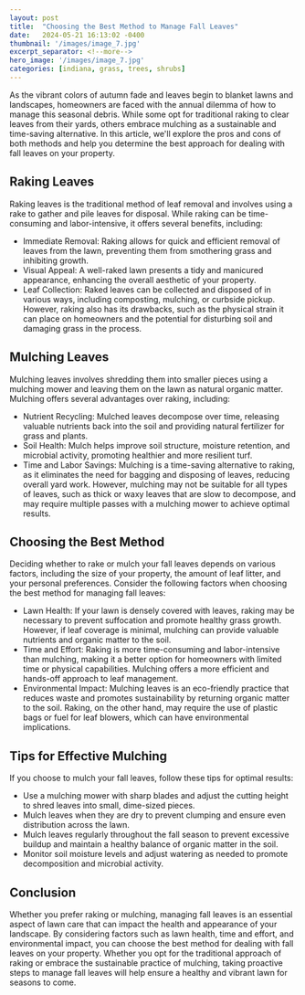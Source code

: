 ```yaml
---
layout: post
title:  "Choosing the Best Method to Manage Fall Leaves"
date:   2024-05-21 16:13:02 -0400
thumbnail: '/images/image_7.jpg'
excerpt_separator: <!--more-->
hero_image: '/images/image_7.jpg'
categories: [indiana, grass, trees, shrubs]
---
```

As the vibrant colors of autumn fade and leaves begin to blanket lawns and landscapes, homeowners are faced with the annual dilemma of how to manage this seasonal debris. <!--more-->While some opt for traditional raking to clear leaves from their yards, others embrace mulching as a sustainable and time-saving alternative. In this article, we'll explore the pros and cons of both methods and help you determine the best approach for dealing with fall leaves on your property.

## Raking Leaves
Raking leaves is the traditional method of leaf removal and involves using a rake to gather and pile leaves for disposal. While raking can be time-consuming and labor-intensive, it offers several benefits, including:
* Immediate Removal: Raking allows for quick and efficient removal of leaves from the lawn, preventing them from smothering grass and inhibiting growth.
* Visual Appeal: A well-raked lawn presents a tidy and manicured appearance, enhancing the overall aesthetic of your property.
* Leaf Collection: Raked leaves can be collected and disposed of in various ways, including composting, mulching, or curbside pickup.
However, raking also has its drawbacks, such as the physical strain it can place on homeowners and the potential for disturbing soil and damaging grass in the process.

## Mulching Leaves
Mulching leaves involves shredding them into smaller pieces using a mulching mower and leaving them on the lawn as natural organic matter. Mulching offers several advantages over raking, including:
* Nutrient Recycling: Mulched leaves decompose over time, releasing valuable nutrients back into the soil and providing natural fertilizer for grass and plants.
* Soil Health: Mulch helps improve soil structure, moisture retention, and microbial activity, promoting healthier and more resilient turf.
* Time and Labor Savings: Mulching is a time-saving alternative to raking, as it eliminates the need for bagging and disposing of leaves, reducing overall yard work.
However, mulching may not be suitable for all types of leaves, such as thick or waxy leaves that are slow to decompose, and may require multiple passes with a mulching mower to achieve optimal results.

## Choosing the Best Method
Deciding whether to rake or mulch your fall leaves depends on various factors, including the size of your property, the amount of leaf litter, and your personal preferences. Consider the following factors when choosing the best method for managing fall leaves:
* Lawn Health: If your lawn is densely covered with leaves, raking may be necessary to prevent suffocation and promote healthy grass growth. However, if leaf coverage is minimal, mulching can provide valuable nutrients and organic matter to the soil.
* Time and Effort: Raking is more time-consuming and labor-intensive than mulching, making it a better option for homeowners with limited time or physical capabilities. Mulching offers a more efficient and hands-off approach to leaf management.
* Environmental Impact: Mulching leaves is an eco-friendly practice that reduces waste and promotes sustainability by returning organic matter to the soil. Raking, on the other hand, may require the use of plastic bags or fuel for leaf blowers, which can have environmental implications.

## Tips for Effective Mulching
If you choose to mulch your fall leaves, follow these tips for optimal results:
* Use a mulching mower with sharp blades and adjust the cutting height to shred leaves into small, dime-sized pieces.
* Mulch leaves when they are dry to prevent clumping and ensure even distribution across the lawn.
* Mulch leaves regularly throughout the fall season to prevent excessive buildup and maintain a healthy balance of organic matter in the soil.
* Monitor soil moisture levels and adjust watering as needed to promote decomposition and microbial activity.

## Conclusion
Whether you prefer raking or mulching, managing fall leaves is an essential aspect of lawn care that can impact the health and appearance of your landscape. By considering factors such as lawn health, time and effort, and environmental impact, you can choose the best method for dealing with fall leaves on your property. Whether you opt for the traditional approach of raking or embrace the sustainable practice of mulching, taking proactive steps to manage fall leaves will help ensure a healthy and vibrant lawn for seasons to come.
